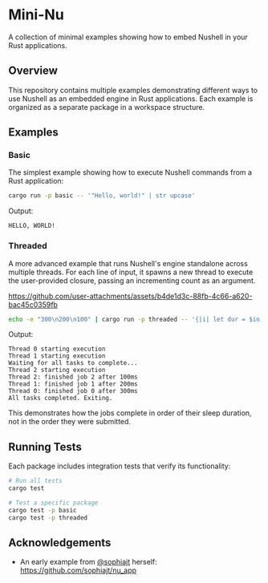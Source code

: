 # Mini-Nu

A collection of minimal examples showing how to embed Nushell in your Rust applications.

## Overview

This repository contains multiple examples demonstrating different ways to use Nushell as an embedded engine in Rust applications. Each example is organized as a separate package in a workspace structure.

## Examples

### Basic

The simplest example showing how to execute Nushell commands from a Rust application:

```bash
cargo run -p basic -- '"Hello, world!" | str upcase'
```

Output:
```
HELLO, WORLD!
```

### Threaded

A more advanced example that runs Nushell's engine standalone across multiple threads. For each line of input, it spawns a new thread to execute the user-provided closure, passing an incrementing count as an argument.

https://github.com/user-attachments/assets/b4de1d3c-88fb-4c66-a620-bac45c0359fb

```bash
echo -e "300\n200\n100" | cargo run -p threaded -- '{|i| let dur = $in + "ms"; sleep ($dur | into duration); $"finished job ($i) after ($dur)" }'
```

Output:
```
Thread 0 starting execution
Thread 1 starting execution
Waiting for all tasks to complete...
Thread 2 starting execution
Thread 2: finished job 2 after 100ms
Thread 1: finished job 1 after 200ms
Thread 0: finished job 0 after 300ms
All tasks completed. Exiting.
```

This demonstrates how the jobs complete in order of their sleep duration, not in the order they were submitted.

## Running Tests

Each package includes integration tests that verify its functionality:

```bash
# Run all tests
cargo test

# Test a specific package
cargo test -p basic
cargo test -p threaded
```

## Acknowledgements

- An early example from [@sophiajt](https://github.com/sophiajt) herself: https://github.com/sophiajt/nu_app